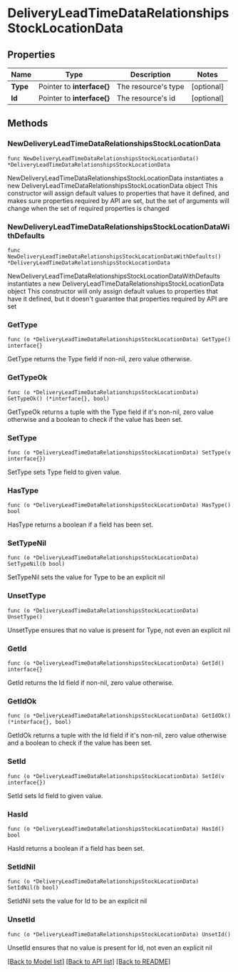 # DeliveryLeadTimeDataRelationshipsStockLocationData

## Properties

Name | Type | Description | Notes
------------ | ------------- | ------------- | -------------
**Type** | Pointer to **interface{}** | The resource&#39;s type | [optional] 
**Id** | Pointer to **interface{}** | The resource&#39;s id | [optional] 

## Methods

### NewDeliveryLeadTimeDataRelationshipsStockLocationData

`func NewDeliveryLeadTimeDataRelationshipsStockLocationData() *DeliveryLeadTimeDataRelationshipsStockLocationData`

NewDeliveryLeadTimeDataRelationshipsStockLocationData instantiates a new DeliveryLeadTimeDataRelationshipsStockLocationData object
This constructor will assign default values to properties that have it defined,
and makes sure properties required by API are set, but the set of arguments
will change when the set of required properties is changed

### NewDeliveryLeadTimeDataRelationshipsStockLocationDataWithDefaults

`func NewDeliveryLeadTimeDataRelationshipsStockLocationDataWithDefaults() *DeliveryLeadTimeDataRelationshipsStockLocationData`

NewDeliveryLeadTimeDataRelationshipsStockLocationDataWithDefaults instantiates a new DeliveryLeadTimeDataRelationshipsStockLocationData object
This constructor will only assign default values to properties that have it defined,
but it doesn't guarantee that properties required by API are set

### GetType

`func (o *DeliveryLeadTimeDataRelationshipsStockLocationData) GetType() interface{}`

GetType returns the Type field if non-nil, zero value otherwise.

### GetTypeOk

`func (o *DeliveryLeadTimeDataRelationshipsStockLocationData) GetTypeOk() (*interface{}, bool)`

GetTypeOk returns a tuple with the Type field if it's non-nil, zero value otherwise
and a boolean to check if the value has been set.

### SetType

`func (o *DeliveryLeadTimeDataRelationshipsStockLocationData) SetType(v interface{})`

SetType sets Type field to given value.

### HasType

`func (o *DeliveryLeadTimeDataRelationshipsStockLocationData) HasType() bool`

HasType returns a boolean if a field has been set.

### SetTypeNil

`func (o *DeliveryLeadTimeDataRelationshipsStockLocationData) SetTypeNil(b bool)`

 SetTypeNil sets the value for Type to be an explicit nil

### UnsetType
`func (o *DeliveryLeadTimeDataRelationshipsStockLocationData) UnsetType()`

UnsetType ensures that no value is present for Type, not even an explicit nil
### GetId

`func (o *DeliveryLeadTimeDataRelationshipsStockLocationData) GetId() interface{}`

GetId returns the Id field if non-nil, zero value otherwise.

### GetIdOk

`func (o *DeliveryLeadTimeDataRelationshipsStockLocationData) GetIdOk() (*interface{}, bool)`

GetIdOk returns a tuple with the Id field if it's non-nil, zero value otherwise
and a boolean to check if the value has been set.

### SetId

`func (o *DeliveryLeadTimeDataRelationshipsStockLocationData) SetId(v interface{})`

SetId sets Id field to given value.

### HasId

`func (o *DeliveryLeadTimeDataRelationshipsStockLocationData) HasId() bool`

HasId returns a boolean if a field has been set.

### SetIdNil

`func (o *DeliveryLeadTimeDataRelationshipsStockLocationData) SetIdNil(b bool)`

 SetIdNil sets the value for Id to be an explicit nil

### UnsetId
`func (o *DeliveryLeadTimeDataRelationshipsStockLocationData) UnsetId()`

UnsetId ensures that no value is present for Id, not even an explicit nil

[[Back to Model list]](../README.md#documentation-for-models) [[Back to API list]](../README.md#documentation-for-api-endpoints) [[Back to README]](../README.md)


